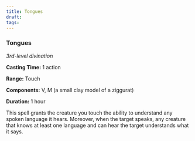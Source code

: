 ```yaml
---
title: Tongues
draft: 
tags:
---
```


### Tongues

*3rd-level divination*

**Casting Time:** 1 action

**Range:** Touch

**Components:** V, M (a small clay model of a ziggurat)

**Duration:** 1 hour

This spell grants the creature you touch the ability to understand any spoken language it hears. Moreover, when the target speaks, any creature that knows at least one language and can hear the target understands what it says.
